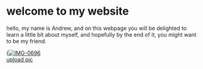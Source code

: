 # **welcome to my website**
hello, my name is Andrew, and on this webpage you will be delighted to learn a little bit about myself, and hopefully by the end of it, you might want to be my friend.

(<a href="https://ibb.co/yXQYG1M"><img src="https://i.ibb.co/NsymQPk/IMG-0696.jpg" alt="IMG-0696" border="0"></a><br /><a target='_blank' href='https://imgbb.com/'>upload pic</a><br />

